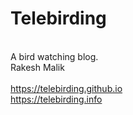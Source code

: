 # Telebirding
<br>A bird watching blog.
<br>Rakesh Malik
<br>
<br>https://telebirding.github.io
<br>https://telebirding.info